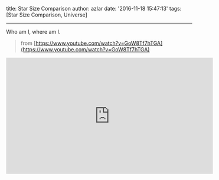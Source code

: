 title: Star Size Comparison
author: azlar
date: '2016-11-18 15:47:13'
tags: [Star Size Comparison, Universe]

---

Who am I, where am I.
<!-- desc -->

> from [https://www.youtube.com/watch?v=GoW8Tf7hTGA](https://www.youtube.com/watch?v=GoW8Tf7hTGA)

<div class="video-wrapper">
	<iframe width="560" height="315" src="https://www.youtube.com/embed/GoW8Tf7hTGA" frameborder="0" allowfullscreen></iframe>
</div>